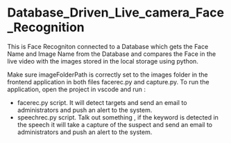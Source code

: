 # Database_Driven_Live_camera_Face_Recognition

This is Face Recogniton connected to a Database which gets the Face Name and Image Name from the Database and compares the Face in the live video with the images stored in the local storage using python.

Make sure imageFolderPath is correctly set to the images folder in the frontend application in both files facerec.py and capture.py.
To run the application, open the project in vscode and run :

- facerec.py script. It will detect targets and send an email to administrators and push an alert to the system.
- speechrec.py script. Talk out something , if the keyword is detected in the speech it will take a capture of the suspect and send an email to administrators and push an alert to the system.
  <img src="Database Driven Face Recognition using Python.jpg" class="img-responsive" alt=""> </div>
